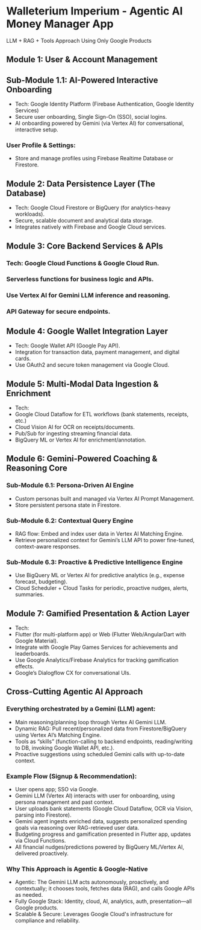 # Walleterium Imperium - Agentic AI Money Manager App
LLM + RAG + Tools Approach Using Only Google Products

## Module 1: User & Account Management
## Sub-Module 1.1: AI-Powered Interactive Onboarding

- Tech: Google Identity Platform (Firebase Authentication, Google Identity Services)
- Secure user onboarding, Single Sign-On (SSO), social logins.
- AI onboarding powered by Gemini (via Vertex AI) for conversational, interactive setup.

### User Profile & Settings:

- Store and manage profiles using Firebase Realtime Database or Firestore.

## Module 2: Data Persistence Layer (The Database)
- Tech: Google Cloud Firestore or BigQuery (for analytics-heavy workloads).
- Secure, scalable document and analytical data storage.
- Integrates natively with Firebase and Google Cloud services.

## Module 3: Core Backend Services & APIs
### Tech: Google Cloud Functions & Google Cloud Run.
### Serverless functions for business logic and APIs.
### Use Vertex AI for Gemini LLM inference and reasoning.
### API Gateway for secure endpoints.

## Module 4: Google Wallet Integration Layer
- Tech: Google Wallet API (Google Pay API).
- Integration for transaction data, payment management, and digital cards.
- Use OAuth2 and secure token management via Google Cloud.

## Module 5: Multi-Modal Data Ingestion & Enrichment
- Tech:
- Google Cloud Dataflow for ETL workflows (bank statements, receipts, etc.)
- Cloud Vision AI for OCR on receipts/documents.
- Pub/Sub for ingesting streaming financial data.
- BigQuery ML or Vertex AI for enrichment/annotation.

## Module 6: Gemini-Powered Coaching & Reasoning Core
### Sub-Module 6.1: Persona-Driven AI Engine
- Custom personas built and managed via Vertex AI Prompt Management.
- Store persistent persona state in Firestore.
### Sub-Module 6.2: Contextual Query Engine
- RAG flow: Embed and index user data in Vertex AI Matching Engine.
- Retrieve personalized context for Gemini’s LLM API to power fine-tuned, context-aware responses.
### Sub-Module 6.3: Proactive & Predictive Intelligence Engine
- Use BigQuery ML or Vertex AI for predictive analytics (e.g., expense forecast, budgeting).
- Cloud Scheduler + Cloud Tasks for periodic, proactive nudges, alerts, summaries.
## Module 7: Gamified Presentation & Action Layer
- Tech:
- Flutter (for multi-platform app) or Web (Flutter Web/AngularDart with Google Material).
- Integrate with Google Play Games Services for achievements and leaderboards.
- Use Google Analytics/Firebase Analytics for tracking gamification effects.
- Google’s Dialogflow CX for conversational UIs.
## Cross-Cutting Agentic AI Approach
### Everything orchestrated by a Gemini (LLM) agent:
- Main reasoning/planning loop through Vertex AI Gemini LLM.
- Dynamic RAG: Pull recent/personalized data from Firestore/BigQuery using Vertex AI’s Matching Engine.
- Tools as “skills” (function-calling to backend endpoints, reading/writing to DB, invoking Google Wallet API, etc.).
- Proactive suggestions using scheduled Gemini calls with up-to-date context.

### Example Flow (Signup & Recommendation):
- User opens app; SSO via Google.
- Gemini LLM (Vertex AI) interacts with user for onboarding, using persona management and past context.
- User uploads bank statements (Google Cloud Dataflow, OCR via Vision, parsing into Firestore).
- Gemini agent ingests enriched data, suggests personalized spending goals via reasoning over RAG-retrieved user data.
- Budgeting progress and gamification presented in Flutter app, updates via Cloud Functions.
- All financial nudges/predictions powered by BigQuery ML/Vertex AI, delivered proactively.

### Why This Approach is Agentic & Google-Native
- Agentic: The Gemini LLM acts autonomously, proactively, and contextually; it chooses tools, fetches data (RAG), and calls Google APIs as needed.
- Fully Google Stack: Identity, cloud, AI, analytics, auth, presentation—all Google products.
- Scalable & Secure: Leverages Google Cloud's infrastructure for compliance and reliability.
